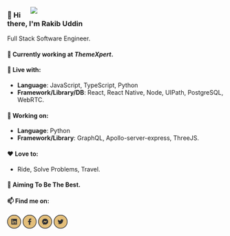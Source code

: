 [<img align="right" width="450" src="https://github-readme-stats.vercel.app/api?username=RRakib&show_icons=true&&theme=onedark"/>](https://github.com/RRakib/)

### 👋 Hi there, I'm Rakib Uddin 
Full Stack Software Engineer.

#### 💼 Currently working at ***ThemeXpert***.

#### 🛌 Live with:
* __Language__: JavaScript, TypeScript, Python
* __Framework/Library/DB__: React, React Native, Node, UIPath, PostgreSQL, WebRTC.

#### 🏹 Working on:
* __Language__: Python
* __Framework/Library__: GraphQL, Apollo-server-express, ThreeJS.

#### ❤️ Love to:
* Ride, Solve Problems, Travel.

#### 🎯 Aiming To Be The Best.

#### 📫 Find me on:
  [<img alt="LinkedIn" src="https://raw.githubusercontent.com/RRakib/RRakib/master/images/linkidin.png" height="32" width="32" />](https://www.linkedin.com/in/rakib-uddin-8b5207172/)
[<img alt="Facebook" src="https://raw.githubusercontent.com/RRakib/RRakib/master/images/facebook.png" height="32" width="32" />](https://www.facebook.com/rakib.uddin.754570)
[<img alt="Messenger" src="https://raw.githubusercontent.com/RRakib/RRakib/master/images/messanger.png" height="32" width="32" />](https://www.facebook.com/rakib.uddin.754570)
[<img alt="Twitter" src="https://raw.githubusercontent.com/RRakib/RRakib/master/images/twitter.png" height="32" width="32" />](https://twitter.com/RakibUd20101281)
